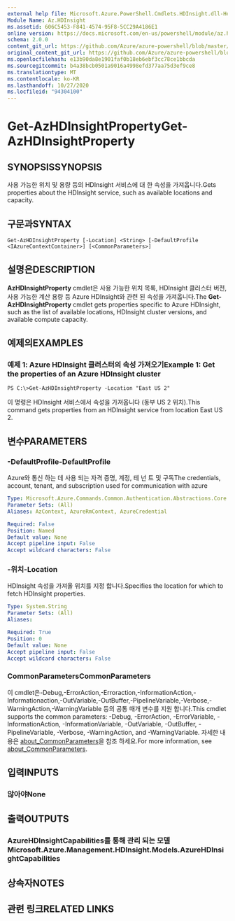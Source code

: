 ```yaml
---
external help file: Microsoft.Azure.PowerShell.Cmdlets.HDInsight.dll-Help.xml
Module Name: Az.HDInsight
ms.assetid: 606C5453-F841-4574-95F8-5CC29A4186E1
online version: https://docs.microsoft.com/en-us/powershell/module/az.hdinsight/get-azhdinsightproperty
schema: 2.0.0
content_git_url: https://github.com/Azure/azure-powershell/blob/master/src/HDInsight/HDInsight/help/Get-AzHDInsightProperty.md
original_content_git_url: https://github.com/Azure/azure-powershell/blob/master/src/HDInsight/HDInsight/help/Get-AzHDInsightProperty.md
ms.openlocfilehash: e13b90da8e1901faf0b18eb6ebf3cc78ce1bbcda
ms.sourcegitcommit: b4a38bcb0501a9016a4998efd377aa75d3ef9ce8
ms.translationtype: MT
ms.contentlocale: ko-KR
ms.lasthandoff: 10/27/2020
ms.locfileid: "94304100"
---
```

# <span data-ttu-id="4acaf-101">Get-AzHDInsightProperty</span><span class="sxs-lookup"><span data-stu-id="4acaf-101">Get-AzHDInsightProperty</span></span>

## <span data-ttu-id="4acaf-102">SYNOPSIS</span><span class="sxs-lookup"><span data-stu-id="4acaf-102">SYNOPSIS</span></span>
<span data-ttu-id="4acaf-103">사용 가능한 위치 및 용량 등의 HDInsight 서비스에 대 한 속성을 가져옵니다.</span><span class="sxs-lookup"><span data-stu-id="4acaf-103">Gets properties about the HDInsight service, such as available locations and capacity.</span></span>

## <span data-ttu-id="4acaf-104">구문과</span><span class="sxs-lookup"><span data-stu-id="4acaf-104">SYNTAX</span></span>

```
Get-AzHDInsightProperty [-Location] <String> [-DefaultProfile <IAzureContextContainer>] [<CommonParameters>]
```

## <span data-ttu-id="4acaf-105">설명은</span><span class="sxs-lookup"><span data-stu-id="4acaf-105">DESCRIPTION</span></span>
<span data-ttu-id="4acaf-106">**AzHDInsightProperty** cmdlet은 사용 가능한 위치 목록, HDInsight 클러스터 버전, 사용 가능한 계산 용량 등 Azure HDInsight와 관련 된 속성을 가져옵니다.</span><span class="sxs-lookup"><span data-stu-id="4acaf-106">The **Get-AzHDInsightProperty** cmdlet gets properties specific to Azure HDInsight, such as the list of available locations, HDInsight cluster versions, and available compute capacity.</span></span>

## <span data-ttu-id="4acaf-107">예제의</span><span class="sxs-lookup"><span data-stu-id="4acaf-107">EXAMPLES</span></span>

### <span data-ttu-id="4acaf-108">예제 1: Azure HDInsight 클러스터의 속성 가져오기</span><span class="sxs-lookup"><span data-stu-id="4acaf-108">Example 1: Get the properties of an Azure HDInsight cluster</span></span>
```
PS C:\>Get-AzHDInsightProperty -Location "East US 2"
```

<span data-ttu-id="4acaf-109">이 명령은 HDInsight 서비스에서 속성을 가져옵니다 (동부 US 2 위치).</span><span class="sxs-lookup"><span data-stu-id="4acaf-109">This command gets properties from an HDInsight service from location East US 2.</span></span>

## <span data-ttu-id="4acaf-110">변수</span><span class="sxs-lookup"><span data-stu-id="4acaf-110">PARAMETERS</span></span>

### <span data-ttu-id="4acaf-111">-DefaultProfile</span><span class="sxs-lookup"><span data-stu-id="4acaf-111">-DefaultProfile</span></span>
<span data-ttu-id="4acaf-112">Azure와 통신 하는 데 사용 되는 자격 증명, 계정, 테 넌 트 및 구독</span><span class="sxs-lookup"><span data-stu-id="4acaf-112">The credentials, account, tenant, and subscription used for communication with azure</span></span>

```yaml
Type: Microsoft.Azure.Commands.Common.Authentication.Abstractions.Core.IAzureContextContainer
Parameter Sets: (All)
Aliases: AzContext, AzureRmContext, AzureCredential

Required: False
Position: Named
Default value: None
Accept pipeline input: False
Accept wildcard characters: False
```

### <span data-ttu-id="4acaf-113">-위치</span><span class="sxs-lookup"><span data-stu-id="4acaf-113">-Location</span></span>
<span data-ttu-id="4acaf-114">HDInsight 속성을 가져올 위치를 지정 합니다.</span><span class="sxs-lookup"><span data-stu-id="4acaf-114">Specifies the location for which to fetch HDInsight properties.</span></span>

```yaml
Type: System.String
Parameter Sets: (All)
Aliases:

Required: True
Position: 0
Default value: None
Accept pipeline input: False
Accept wildcard characters: False
```

### <span data-ttu-id="4acaf-115">CommonParameters</span><span class="sxs-lookup"><span data-stu-id="4acaf-115">CommonParameters</span></span>
<span data-ttu-id="4acaf-116">이 cmdlet은-Debug,-ErrorAction,-Erroraction,-InformationAction,-Informationaction,-OutVariable,-OutBuffer,-PipelineVariable,-Verbose,-WarningAction,-WarningVariable 등의 공통 매개 변수를 지원 합니다.</span><span class="sxs-lookup"><span data-stu-id="4acaf-116">This cmdlet supports the common parameters: -Debug, -ErrorAction, -ErrorVariable, -InformationAction, -InformationVariable, -OutVariable, -OutBuffer, -PipelineVariable, -Verbose, -WarningAction, and -WarningVariable.</span></span> <span data-ttu-id="4acaf-117">자세한 내용은 [about_CommonParameters](http://go.microsoft.com/fwlink/?LinkID=113216)을 참조 하세요.</span><span class="sxs-lookup"><span data-stu-id="4acaf-117">For more information, see [about_CommonParameters](http://go.microsoft.com/fwlink/?LinkID=113216).</span></span>

## <span data-ttu-id="4acaf-118">입력</span><span class="sxs-lookup"><span data-stu-id="4acaf-118">INPUTS</span></span>

### <span data-ttu-id="4acaf-119">않아야</span><span class="sxs-lookup"><span data-stu-id="4acaf-119">None</span></span>
## <span data-ttu-id="4acaf-120">출력</span><span class="sxs-lookup"><span data-stu-id="4acaf-120">OUTPUTS</span></span>

### <span data-ttu-id="4acaf-121">AzureHDInsightCapabilities를 통해 관리 되는 모델</span><span class="sxs-lookup"><span data-stu-id="4acaf-121">Microsoft.Azure.Management.HDInsight.Models.AzureHDInsightCapabilities</span></span>
## <span data-ttu-id="4acaf-122">상속자</span><span class="sxs-lookup"><span data-stu-id="4acaf-122">NOTES</span></span>

## <span data-ttu-id="4acaf-123">관련 링크</span><span class="sxs-lookup"><span data-stu-id="4acaf-123">RELATED LINKS</span></span>
